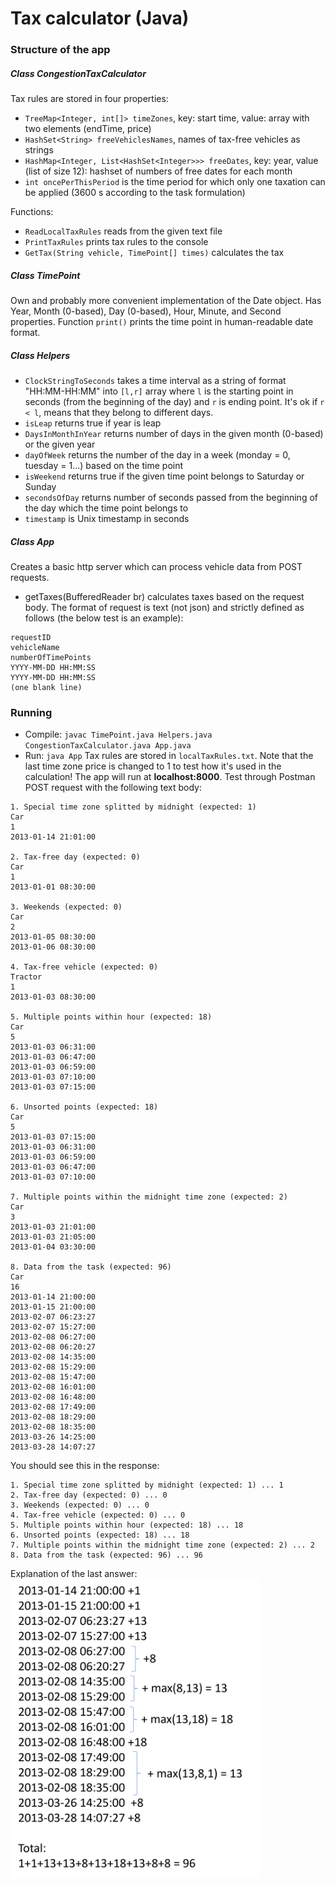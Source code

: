 # Tax calculator (Java)

### Structure of the app 

##### Class CongestionTaxCalculator
Tax rules are stored in four properties:
- `TreeMap<Integer, int[]> timeZones`, key: start time, value: array with two elements (endTime, price)
- `HashSet<String> freeVehiclesNames`, names of tax-free vehicles as strings 
- `HashMap<Integer, List<HashSet<Integer>>> freeDates`, key: year, value (list of size 12): hashset of numbers of free dates for each month 
- `int oncePerThisPeriod` is the time period for which only one taxation can be applied (3600 s according to the task formulation)

Functions:
- `ReadLocalTaxRules` reads from the given text file
- `PrintTaxRules` prints tax rules to the console
- `GetTax(String vehicle, TimePoint[] times)` calculates the tax

##### Class TimePoint
Own and probably more convenient implementation of the Date object. Has Year, Month (0-based), Day (0-based), Hour, Minute, and Second properties. Function `print()` prints the time point in human-readable date format. 

##### Class Helpers
- `ClockStringToSeconds` takes a time interval as a string of format "HH:MM-HH:MM" into `[l,r]` array where `l` is the starting point in seconds (from the beginning of the day) and `r` is ending point. It's ok if `r < l`, means that they belong to different days. 
- `isLeap` returns true if year is leap
- `DaysInMonthInYear` returns number of days in the given month (0-based) or the given year
- `dayOfWeek` returns the number of the day in a week (monday = 0, tuesday = 1...) based on the time point
- `isWeekend` returns true if the given time point belongs to Saturday or Sunday
- `secondsOfDay` returns number of seconds passed from the beginning of the day which the time point belongs to
- `timestamp` is Unix timestamp in seconds


##### Class App
Creates a basic http server which can process vehicle data from POST requests. 
- getTaxes(BufferedReader br) calculates taxes based on the request body. The format of request is text (not json) and strictly defined as follows (the below test is an example):
```
requestID
vehicleName
numberOfTimePoints
YYYY-MM-DD HH:MM:SS
YYYY-MM-DD HH:MM:SS
(one blank line)
```

### Running
- Compile: `javac TimePoint.java Helpers.java CongestionTaxCalculator.java App.java`
- Run: `java App`
Tax rules are stored in `localTaxRules.txt`. Note that the last time zone price is changed to 1 to test how it's used in the calculation!
The app will run at **localhost:8000**. Test through Postman POST request with the following text body:
```
1. Special time zone splitted by midnight (expected: 1)
Car
1
2013-01-14 21:01:00

2. Tax-free day (expected: 0)
Car
1
2013-01-01 08:30:00

3. Weekends (expected: 0)
Car
2
2013-01-05 08:30:00
2013-01-06 08:30:00

4. Tax-free vehicle (expected: 0)
Tractor
1
2013-01-03 08:30:00

5. Multiple points within hour (expected: 18)
Car
5
2013-01-03 06:31:00
2013-01-03 06:47:00
2013-01-03 06:59:00
2013-01-03 07:10:00
2013-01-03 07:15:00

6. Unsorted points (expected: 18)
Car
5
2013-01-03 07:15:00
2013-01-03 06:31:00
2013-01-03 06:59:00
2013-01-03 06:47:00
2013-01-03 07:10:00

7. Multiple points within the midnight time zone (expected: 2)
Car
3
2013-01-03 21:01:00
2013-01-03 21:05:00
2013-01-04 03:30:00

8. Data from the task (expected: 96)
Car
16
2013-01-14 21:00:00
2013-01-15 21:00:00 
2013-02-07 06:23:27
2013-02-07 15:27:00
2013-02-08 06:27:00
2013-02-08 06:20:27
2013-02-08 14:35:00
2013-02-08 15:29:00
2013-02-08 15:47:00
2013-02-08 16:01:00
2013-02-08 16:48:00
2013-02-08 17:49:00
2013-02-08 18:29:00
2013-02-08 18:35:00
2013-03-26 14:25:00
2013-03-28 14:07:27

```

You should see this in the response:
```
1. Special time zone splitted by midnight (expected: 1) ... 1
2. Tax-free day (expected: 0) ... 0
3. Weekends (expected: 0) ... 0
4. Tax-free vehicle (expected: 0) ... 0
5. Multiple points within hour (expected: 18) ... 18
6. Unsorted points (expected: 18) ... 18
7. Multiple points within the midnight time zone (expected: 2) ... 2
8. Data from the task (expected: 96) ... 96
```

Explanation of the last answer:
<br/>
<img src="https://github.com/ivan-2727/taxCalculator/blob/main/example.png" width="400">
